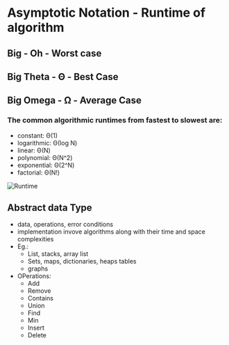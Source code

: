 # Asymptotic Notation - Runtime of algorithm

## Big - Oh - Worst case
## Big Theta - Θ - Best Case
## Big Omega - Ω - Average Case

### The common algorithmic runtimes from fastest to slowest are:

- constant: Θ(1)
- logarithmic: Θ(log N)
- linear: Θ(N)
- polynomial: Θ(N^2)
- exponential: Θ(2^N)
- factorial: Θ(N!)

![Runtime](image.png)


## Abstract data Type

- data, operations, error conditions
- implementation invove algorithms along with their time and space complexities
- Eg.:
    - List, stacks, array list
    - Sets, maps, dictionaries, heaps tables
    - graphs
- OPerations:
    - Add
    - Remove
    - Contains
    - Union
    - Find
    - Min
    - Insert
    - Delete
    